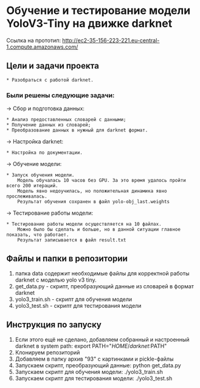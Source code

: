 # Обучение и тестирование модели YoloV3-Tiny на движке darknet

Ссылка на прототип: http://ec2-35-156-223-221.eu-central-1.compute.amazonaws.com/

## Цели и задачи проекта

    * Разобраться с работой darknet.

### Были решены следующие задачи:

→ Сбор и подготовка данных:

    * Анализ предоставленных словарей с данными;
    * Получение данных из словарей;
    * Преобразование данных в нужный для darknet формат.

→ Настройка darknet:

    * Настройка по документации.
  
→ Обучение модели:

    * Запуск обучения модели.
        Модель обучалась 10 часов без GPU. За это время удалось пройти всего 200 итераций.
        Модель явно недоучилась, но положительная динамика явно прослеживалась.
        Результат обучения сохранен в файл yolo-obj_last.weights

→ Тестирование работы модели:

    * Тестирование работы модели осуществляется на 10 файлах. 
        Можно было бы сделать и больше, но в данной ситуации главное показать, что работает.
        Результат записывается в файл result.txt

## Файлы и папки в репозитории

1) папка data содержит необходимые файлы для корректной работы darknet с моделью yolo v3 tiny.
2) get_data.py - скрипт, преобразующий данные из словарей в формат darknet
3) yolo3_train.sh - скрипт для обучения модели
4) yolo3_test.sh - скрипт для тестирования модели

## Инструкция по запуску

1) Если этого ещё не сделано, добавляем собранный и настроенный darknet в system path: export PATH="$HOME/darknet:$PATH"
2) Клонируем репозиторий
3) Добавляем в папку архив "93" с картинками и pickle-файлы
4) Запускаем скрипт, преобразующий данные: python get_data.py
5) Запускаем скрипт для обучения модели: ./yolo3_train.sh
6) Запускаем скрипт для тестирования модели: ./yolo3_test.sh